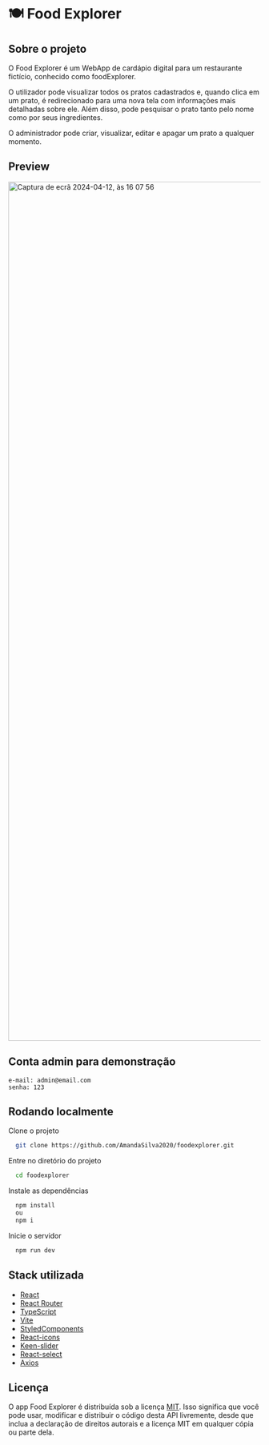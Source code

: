 # 🍽️ Food Explorer

## Sobre o projeto

O Food Explorer é um WebApp de cardápio digital para um restaurante fictício, conhecido como foodExplorer. 

O utilizador pode visualizar todos os pratos cadastrados e, quando clica em um prato, é redirecionado para uma nova tela com informações mais detalhadas sobre ele. Além disso, pode pesquisar o prato tanto pelo nome como por seus ingredientes.

O administrador pode criar, visualizar, editar e apagar um prato a qualquer momento. 

## Preview
<img width="1718" alt="Captura de ecrã 2024-04-12, às 16 07 56" src="https://github.com/AmandaSilva2020/foodexplorer/assets/71529907/92f55422-160f-4502-af0d-3842d2d0e19d">

## Conta admin para demonstração
```
e-mail: admin@email.com
senha: 123
```

## Rodando localmente

Clone o projeto

```bash
  git clone https://github.com/AmandaSilva2020/foodexplorer.git
```

Entre no diretório do projeto

```bash
  cd foodexplorer
```

Instale as dependências

```bash
  npm install
  ou
  npm i
```

Inicie o servidor

```bash
  npm run dev
```

## Stack utilizada

- [React](https://react.dev/)
- [React Router](https://github.com/remix-run/react-router)
- [TypeScript](https://www.typescriptlang.org/)
- [Vite](https://vitejs.dev/)
- [StyledComponents](https://styled-components.com/)
- [React-icons](https://react-icons.github.io/react-icons/)
- [Keen-slider](https://keen-slider.io/docs)
- [React-select](https://react-select.com/styles)
- [Axios](https://axios-http.com/docs/intro)

## Licença

O app Food Explorer é distribuída sob a licença [MIT](https://choosealicense.com/licenses/mit/). Isso significa que você pode usar, modificar e distribuir o código desta API livremente, desde que inclua a declaração de direitos autorais e a licença MIT em qualquer cópia ou parte dela.